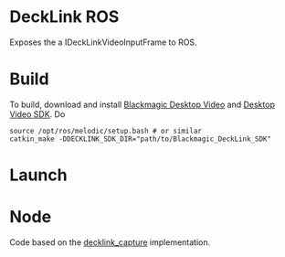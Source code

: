 # DeckLink ROS
Exposes the a IDeckLinkVideoInputFrame to ROS.

# Build
To build, download and install [Blackmagic Desktop Video](https://www.blackmagicdesign.com/uk/support/) and [Desktop Video SDK](https://www.blackmagicdesign.com/uk/support/). Do

```shell
source /opt/ros/melodic/setup.bash # or similar
catkin_make -DDECKLINK_SDK_DIR="path/to/Blackmagic_DeckLink_SDK"
```

# Launch

# Node
Code based on the [decklink_capture](https://github.com/andreasBihlmaier/decklink_capture) implementation.

